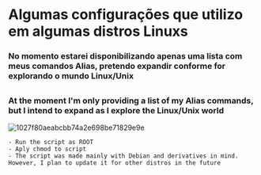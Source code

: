 # Algumas configurações que utilizo em algumas distros Linuxs

### No momento estarei disponibilizando apenas uma lista com meus comandos Alias, pretendo expandir conforme for explorando o mundo Linux/Unix 
##
### At the moment I'm only providing a list of my Alias commands, but I intend to expand as I explore the Linux/Unix world

![1027f80aeabcbb74a2e698be71829e9e](https://github.com/JulianoL13/Configura-es-meu-shell/assets/125844980/caa8e190-1028-4140-8d15-9042e542a427)

```
- Run the script as ROOT
- Aply chmod to script
- The script was made mainly with Debian and derivatives in mind. However, I plan to update it for other distros in the future
```

